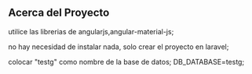 ## Acerca del Proyecto

utilice las librerias de angularjs,angular-material-js;

no hay necesidad de instalar nada, solo crear el proyecto en laravel;

colocar "testg" como nombre de la base de datos;
DB_DATABASE=testg;